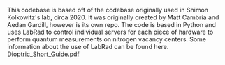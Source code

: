 This codebase is based off of the codebase originally used in Shimon Kolkowitz's lab, circa 2020. It was originally created by Matt Cambria and Aedan Gardill, however is its own repo. 
The code is based in Python and uses LabRad to control individual servers for each piece of hardware to perform quantum measurements on nitrogen vacancy centers.
Some information about the use of LabRad can be found here.
[Dioptric_Short_Guide.pdf](https://github.com/mccambria/dioptric/files/10253202/Dioptric_Short_Guide.pdf)
